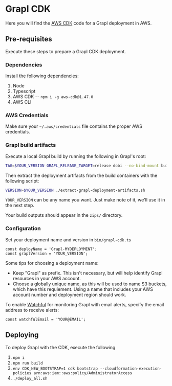 # Grapl CDK

Here you will find the [AWS CDK](https://aws.amazon.com/cdk/) code for
a Grapl deployment in AWS.

## Pre-requisites

Execute these steps to prepare a Grapl CDK deployment.

### Dependencies

Install the following dependencies:

1. Node
2. Typescript
3. AWS CDK -- `npm i -g aws-cdk@1.47.0`
4. AWS CLI

### AWS Credentials

Make sure your `~/.aws/credentials` file contains the proper AWS credentials.

### Grapl build artifacts

Execute a local Grapl build by running the following in Grapl's root:

```bash
TAG=$YOUR_VERSION GRAPL_RELEASE_TARGET=release dobi --no-bind-mount build
```

Then extract the deployment artifacts from the build containers with
the following script:

```bash
VERSION=$YOUR_VERSION ./extract-grapl-deployment-artifacts.sh
```

`YOUR_VERSION` can be any name you want. Just make note of it, we'll use it in the next step.

Your build outputs should appear in the `zips/` directory.

### Configuration

Set your deployment name and version in `bin/grapl-cdk.ts`

```
const deployName = 'Grapl-MYDEPLOYMENT';
const graplVersion = 'YOUR_VERSION';
```

Some tips for choosing a deployment name:

-   Keep "Grapl" as prefix. This isn't necessary, but will help identify Grapl resources in your AWS account.
-   Choose a globally unique name, as this will be used to name S3 buckets, which have this requiement. Using a name that includes your AWS account number and deployment region should work.

To enable [Watchful](https://github.com/eladb/cdk-watchful) for monitoring Grapl with email alerts, specify the email address to receive alerts:

```
const watchfulEmail = 'YOUR@EMAIL';
```

## Deploying

To deploy Grapl with the CDK, execute the following

1. `npm i`
2. `npm run build`
3. `env CDK_NEW_BOOTSTRAP=1 cdk bootstrap --cloudformation-execution-policies arn:aws:iam::aws:policy/AdministratorAccess`
4. `./deploy_all.sh`
